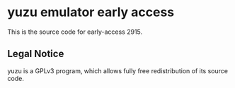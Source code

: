 yuzu emulator early access
=============

This is the source code for early-access 2915.

## Legal Notice

yuzu is a GPLv3 program, which allows fully free redistribution of its source code.